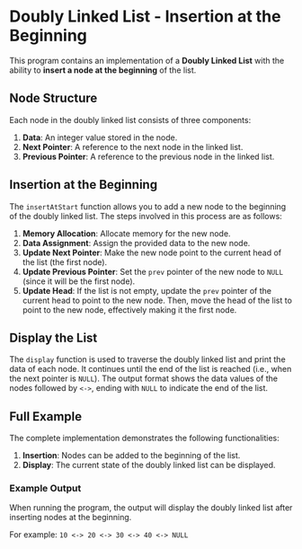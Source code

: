 # Doubly Linked List - Insertion at the Beginning

This program contains an implementation of a **Doubly Linked List** with the ability to **insert a node at the beginning** of the list.

## Node Structure

Each node in the doubly linked list consists of three components:
1. **Data**: An integer value stored in the node.
2. **Next Pointer**: A reference to the next node in the linked list.
3. **Previous Pointer**: A reference to the previous node in the linked list.

## Insertion at the Beginning

The `insertAtStart` function allows you to add a new node to the beginning of the doubly linked list. The steps involved in this process are as follows:

1. **Memory Allocation**: Allocate memory for the new node.
2. **Data Assignment**: Assign the provided data to the new node.
3. **Update Next Pointer**: Make the new node point to the current head of the list (the first node).
4. **Update Previous Pointer**: Set the `prev` pointer of the new node to `NULL` (since it will be the first node).
5. **Update Head**: If the list is not empty, update the `prev` pointer of the current head to point to the new node. Then, move the head of the list to point to the new node, effectively making it the first node.

## Display the List

The `display` function is used to traverse the doubly linked list and print the data of each node. It continues until the end of the list is reached (i.e., when the next pointer is `NULL`). The output format shows the data values of the nodes followed by `<->`, ending with `NULL` to indicate the end of the list.

## Full Example

The complete implementation demonstrates the following functionalities:
1. **Insertion**: Nodes can be added to the beginning of the list.
2. **Display**: The current state of the doubly linked list can be displayed.

### Example Output

When running the program, the output will display the doubly linked list after inserting nodes at the beginning. 

For example: `10 <-> 20 <-> 30 <-> 40 <-> NULL`
